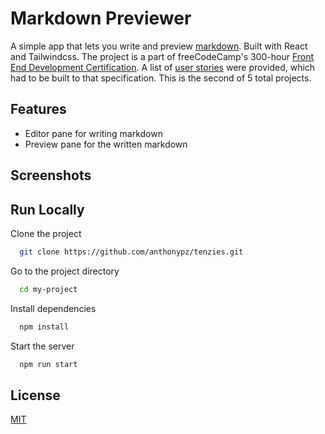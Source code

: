 # Markdown Previewer

A simple app that lets you write and preview [markdown](https://www.markdownguide.org/). Built with React and Tailwindcss. The project is a part of freeCodeCamp's 300-hour [Front End Development Certification](https://www.freecodecamp.org/learn/front-end-development-libraries/). A list of [user stories](https://www.freecodecamp.org/learn/front-end-development-libraries/front-end-development-libraries-projects/build-a-25--5-clock) were provided, which had to be built to that specification. This is the second of 5 total projects.

## Features

- Editor pane for writing markdown
- Preview pane for the written markdown

## Screenshots

## Run Locally

Clone the project

```bash
  git clone https://github.com/anthonypz/tenzies.git
```

Go to the project directory

```bash
  cd my-project
```

Install dependencies

```bash
  npm install
```

Start the server

```bash
  npm run start
```

## License

[MIT](https://choosealicense.com/licenses/mit/)
